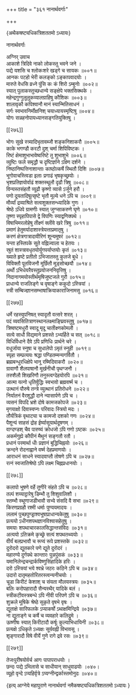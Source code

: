 +++
title = "३६१ नानार्थवर्गाः"

+++

\{अथैकषष्ट्यधिकत्रिशततमो ऽध्यायः\}

नानार्थवर्गाः  
    
अग्निर् उवाच  
आकाशे त्रिदिवे नाको लोकस्तु भवने जने ।  
पद्ये यशसि च श्लोकःशरे खड्गे च सायकः ॥००१॥  
आनकः पटहो भेरी कलङ्को ऽङ्कापवादयोः   ।  
मारुते वेधसि व्रध्ने पुंसि कः कं शिरो ऽम्बुनोः   ॥००२॥  
स्यात् पुलाकस्तुच्छधान्ये सङ्क्षेपे भक्तसिक्थके ।  
महेन्द्रगुग्गुलूलूकव्यालग्राहिषु कौशिकः ॥००३॥  
शालावृकौ कपिश्वानौ मानं स्यान्मितिसाधनं   ।  
सर्गः स्वभावनिर्मोक्षनिश् चयाध्यायस्मृष्टिषु   ॥००४॥  
योगः सन्नहनोपायध्यानसङ्गतियुक्तिषु ।  

[[२७६]]
    
भोगः सुखे स्त्र्यादिभृतावब्जौ शङ्कनिशाकरौ   ॥००५॥  
काके भगण्डौ करटौ दुश् चर्मा शिपिविष्टकः   ।  
रिष्टं क्षेमाशुभाभावेष्वरिष्टे तु शुभाशुभे   ॥००६॥  
व्युष्टिः फले समृद्धौ च दृष्टिर्ज्ञाने ऽक्ष्णि दर्शने   ।  
निष्ठानिष्पत्तिनाशान्ताः काष्ठोत्कर्षे स्थितौ दिशि   ॥००७॥  
भूगोवाचस्त्विडा इलाः प्रगाढं भृषकृच्छ्रयोः   ।  
भृशप्रतिज्ञयोर्वाढं शक्तस्थूलौ दृढौ त्रिषु   ॥००८॥  
विन्यस्तसंहतौ व्यूढौ कृष्णो व्यासे ऽर्जुने हरौ   ।  
पणो दूयतादिषूत्सृष्टे भृतौ मूल्ये धने ऽपि च   ॥००९॥  
मौर्व्यां द्रव्याश्रिते सत्वशुक्लसन्ध्यादिके गुणः   ।  
श्रेष्ठे ऽधिपे ग्रामणीः स्यात् जुग्प्साकरुणे घृणे   ॥०१०॥  
तृष्णा स्पृहापिपासे द्वे विपणिः स्याद्वणिक्पथे   ।  
विषाभिमरलोहेषु तीक्ष्णं क्लीवे खरे त्रिषु   ॥०११॥  
प्रमाणं हेतुमर्यादाशास्त्रेयत्ताप्रमातृषु   ।  
करणं क्षेत्रगात्रादावीरिणं शून्यमूषरं   ॥०१२॥  
यन्ता हस्तिपके सूते वह्निज्वाला च हेतयः ।  
स्रुतं शास्त्रावधृतयोर्युगपर्याप्तयोः कृतं   ॥०१३॥  
ख्याते हृष्टे प्रतीतो ऽभिजातस्तु कुलजे बुधे ।  
विविक्तौ पूतविजनौ मूर्छितौ मूड्सोच्छयौ ॥०१४॥  
अर्थो ऽभिधेयरैवस्तुप्रयोजननिवृत्तिषु ।  
निदानागमयोस्तीर्थमृषिजुष्टजले गुरौ ॥०१५॥  
प्राधान्ये राजलिङ्गे च वृषाङ्गे ककुदो ऽस्त्रियां   ।  
स्त्री सम्बिज्ज्ञानसम्भाषाक्रियाकाराजिनामसु ॥०१६॥  

[[२७७]]
    
धर्मे रहस्युपनिषत् स्यादृतौ वत्सरे शरत् ।  
पदं व्यवसितित्राणस्थानलक्ष्माङ्घ्रिवस्तुषु ॥०१७॥  
त्रिष्वष्टमधुरौ स्वादू मृदू चातीक्ष्णकोमलौ   ।  
सत्ये साधौ विद्यमाने प्रशस्ते ऽभ्यर्हिते च सत् ॥०१८॥  
विधिर्विधाने दैवे ऽपि प्रणिधिः प्रार्थने चरे ।  
वधूर्जाया स्नुषा च सुधालेपो ऽमृतं स्नुही ॥०१९॥  
स्पृहा सम्प्रत्ययः श्रद्धा पण्डितम्मन्यगर्वितौ   ।  
ब्रह्मबन्धुरधिक्षेपे भानू रष्मिदिवाकरौ ॥०२०॥  
ग्रावाणौ शैलपाषानौ मूर्खनीचौ पृथग्जनौ   ।  
तरुशैलौ शिखरिणौ तनुस्त्वग्देहयोरपि ॥०२१॥  
आत्मा यत्नो धृतिर्वुद्धिः स्वभावो ब्रह्मवर्ष्म च   ।  
उत्थानं पौरुषे तन्त्रे व्युत्थानं प्रतिरोधने ॥०२२॥  
निर्यातनं वैरशुद्धौ दाने न्यासार्पणे ऽपि च ।  
व्यसनं विपदि भ्रशे दोषे कामजकोपजे ॥०२३॥  
मृगयाक्षो दिवास्वप्नः परिवादः स्त्रियो मदः   ।  
तौर्यत्रिकं वृथाट्या च कामजो दशको गणः   ॥०२४॥  
पैशून्यं साहसं द्रोह ईर्ष्यासूयार्थदूषणम्   ।  
वाग्दण्डश् चैव पारुष्यं क्रोधजो ऽपि गणो ऽष्टकः   ॥०२५॥  
अकर्मगुह्ये कौपीनं मैथुनं सङ्गतौ रतौ ।  
प्रधानं परमार्था धीः प्रज्ञानं बुद्धिचिह्नयोः   ॥०२६॥  
क्रन्दने रोदनाह्वाने वर्ष्म देहप्रमाणयोः ।  
आराधनं साधने स्यादवाप्तौ तोषणे ऽपि च ॥०२७॥  
रत्नं स्वजातिश्रेष्ठे ऽपि लक्ष्म चिह्नप्रधानयोः   ।  

[[२७८]]
    
कलापो भूषणे वर्हे तूणीरे संहते ऽपि च ॥०२८॥  
तल्पं शय्याट्टारेषु डिम्भौ तु शिशुवालिशौ   ।  
स्तम्भौ स्थूणाजडीभावौ सभ्ये संसदि वै सभा   ॥०२९॥  
किरणप्रग्रहौ रश्मी धर्माः पुण्ययमादयः   ।  
ललामं पुच्छपुण्ड्राश्वभूषाप्राधान्यकेतुषु   ॥०३०॥  
प्रत्ययो ऽधीनशपथज्ञानविश्वासहेतुषु ।  
समयाः शपथाचारकालसिद्धान्तसंविदः ॥०३१॥  
अत्ययो ऽतिक्रमे कृच्छ्रे सत्यं शपथतथ्ययोः ।  
वीर्यं बलप्रभावौ च रूप्यं रूपे प्रशस्तके ॥०३२॥  
दुरोदरो द्यूतकारे पणे द्यूते दुरोदरं ।  
महारण्ये दुर्गपथे कान्तारः पुन्नपुंसकं ॥०३३॥  
यमानिलेन्द्रचन्द्रार्कविष्णुसिंहादिके हरिः ।  
दरो ऽस्त्रियां भये श्वभ्रे जठरः कठिने ऽपि च   ॥०३४॥  
उदारो दातृमहतोरितरस्त्वन्यनीचयोः ।  
चूडा किरीटं केशाश् च संयता मौलयस्त्रयः   ॥०३५॥  
बलिः करोपहारादौ सैन्यस्थैर् यादिके बलं ।  
स्त्रीकटीवस्त्रबन्धे ऽपि नीवी परिपणे ऽपि च ॥०३६॥  
शुक्रले मूषिके श्रेष्ठे सुकृते वृषभे वृषः   ।  
द्यूताक्षे सारिफलके ऽप्याकर्षो ऽथाक्षमिन्द्रिये   ॥०३७॥  
ना द्यूताङ्गे च कर्षे च व्यवहारे कलिद्रुमे ।  
ऊष्णीषः स्यात् किरीटादौ कर्षूः कुल्याभिधायिनी   ॥०३८॥  
प्रत्यक्षे ऽधिकृते ऽध्यक्षः सूर्यवह्नी विभावसू   ।  
शृङ्गारादौ विषे वीर्ये गुणे रागे द्रवे रसः   ॥०३९॥  

[[२७९]]
    
तेजःपुरीषयोर्वर्च आगः पापापराधयोः ।  
छन्दः पद्ये ऽभिलासे च साधीयान् साधुवाढयोः   ।०४०।  
व्यूहो वृन्दे ऽप्यहिर्वृत्रे ऽप्यग्नीन्द्वर्कास्तमोनुदः   ॥०४०॥

\{इत्य् आग्नेये महापुराणे नानार्थवर्गा नमैकषष्ट्यधिकत्रिशततमो ऽध्यायः  }
    